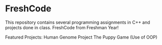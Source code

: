 # FreshCode
This repository contains several programming assignments in C++ and projects done in class. FreshCode from Freshman Year!

Featured Projects: 
Human Genome Project
The Puppy Game (Use of OOP)
